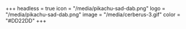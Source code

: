 +++
headless = true
icon = "/media/pikachu-sad-dab.png"
logo = "/media/pikachu-sad-dab.png"
image = "/media/cerberus-3.gif"
color = "#DD22DD"
+++
